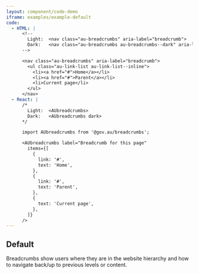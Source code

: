 ```yaml
---
layout: component/code-demo
iframe: examples/example-default
code:
  - HTML: |
      <!--
        Light:  <nav class="au-breadcrumbs" aria-label="breadcrumb">
        Dark:   <nav class="au-breadcrumbs au-breadcrumbs--dark" aria-label="breadcrumb">
      -->

      <nav class="au-breadcrumbs" aria-label="breadcrumb">
        <ul class="au-link-list au-link-list--inline">
          <li><a href="#">Home</a></li>
          <li><a href="#">Parent</a></li>
          <li>Current page</li>
        </ul>
      </nav>
  - React: |
      /*
        Light:  <AUbreadcrumbs>
        Dark:   <AUbreadcrumbs dark>
      */

      import AUbreadcrumbs from '@gov.au/breadcrumbs';

      <AUbreadcrumbs label="Breadcrumb for this page"
        items={[
          {
            link: '#',
            text: 'Home',
          },
          {
            link: '#',
            text: 'Parent',
          },
          {
            text: 'Current page',
          },
        ]}
      />
---
```

## Default

Breadcrumbs show users where they are in the website hierarchy and how to navigate back/up to
previous levels or content.
